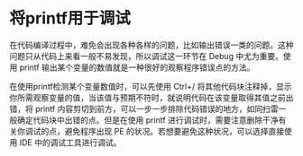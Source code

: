 # 将printf用于调试

在代码编译过程中，难免会出现各种各样的问题，比如输出错误一类的问题。这种问题只从代码上来看一般不易发现，所以调试这一环节在 Debug 中尤为重要。使用 printf 输出某个变量的数值就是一种很好的观察程序错误点的方法。

在使用printf检测某个变量数值时，可以先使用 Ctrl+/ 将其他代码块注释掉，显示你所需观察变量的值，当该值与预期不符时，就说明代码在该变量取得其值之前出错，将 printf 内容剪切到前方，可以一步一步排除代码错误的地方，如同扫雷一般确定代码块中出错的点。但是在使用 printf 进行调试时，需要注意删除干净有关你调试的点，避免程序出现 PE 的状况。若想要避免这种状况，可以选择直接使用 IDE 中的调试工具进行调试。
